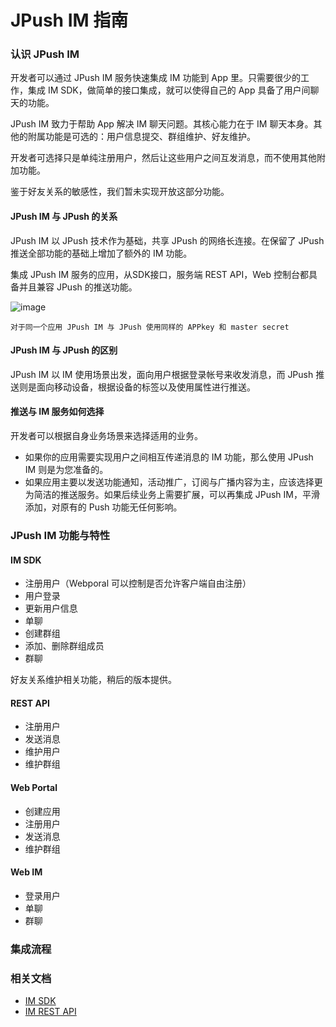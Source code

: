 # JPush IM 指南

### 认识 JPush IM

开发者可以通过 JPush IM 服务快速集成 IM 功能到 App 里。只需要很少的工作，集成 IM SDK，做简单的接口集成，就可以使得自己的 App 具备了用户间聊天的功能。

JPush IM 致力于帮助 App 解决 IM 聊天问题。其核心能力在于 IM 聊天本身。其他的附属功能是可选的：用户信息提交、群组维护、好友维护。 

开发者可选择只是单纯注册用户，然后让这些用户之间互发消息，而不使用其他附加功能。

鉴于好友关系的敏感性，我们暂未实现开放这部分功能。

#### JPush IM 与 JPush 的关系
JPush IM 以 JPush 技术作为基础，共享 JPush 的网络长连接。在保留了 JPush 推送全部功能的基础上增加了额外的 IM 功能。 

集成 JPush IM 服务的应用，从SDK接口，服务端 REST API，Web 控制台都具备并且兼容 JPush 的推送功能。

![image](../image/jpush_im_sdk.png)

```
对于同一个应用 JPush IM 与 JPush 使用同样的 APPkey 和 master secret
```

#### JPush IM 与 JPush 的区别
JPush IM 以 IM 使用场景出发，面向用户根据登录帐号来收发消息，而 JPush 推送则是面向移动设备，根据设备的标签以及使用属性进行推送。

#### 推送与 IM 服务如何选择
开发者可以根据自身业务场景来选择适用的业务。

* 如果你的应用需要实现用户之间相互传递消息的 IM 功能，那么使用 JPush IM 则是为您准备的。
* 如果应用主要以发送功能通知，活动推广，订阅与广播内容为主，应该选择更为简洁的推送服务。如果后续业务上需要扩展，可以再集成 JPush IM，平滑添加，对原有的 Push 功能无任何影响。



### JPush IM 功能与特性

#### IM SDK

+ 注册用户（Webporal 可以控制是否允许客户端自由注册）
+ 用户登录
+ 更新用户信息
+ 单聊
+ 创建群组
+ 添加、删除群组成员
+ 群聊

好友关系维护相关功能，稍后的版本提供。

#### REST API

+ 注册用户
+ 发送消息
+ 维护用户
+ 维护群组

#### Web Portal

+ 创建应用
+ 注册用户
+ 发送消息
+ 维护群组

#### Web IM

+ 登录用户
+ 单聊
+ 群聊

### 集成流程



### 相关文档

+ [IM SDK](../../client/im_sdk/)
+ [IM REST API](../../server/rest_api_im/)

